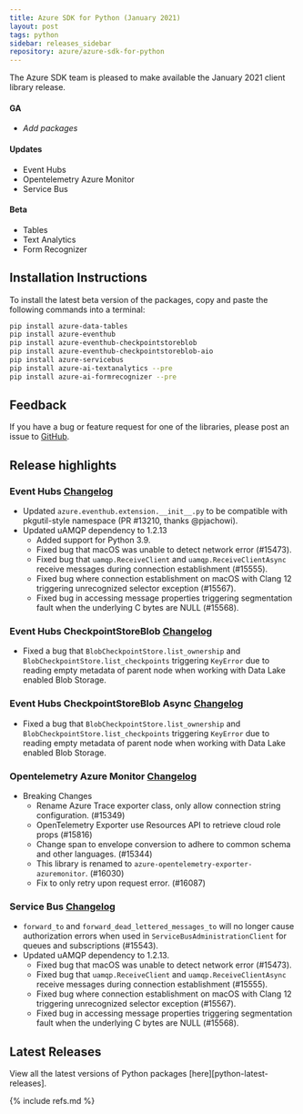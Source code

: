 ```yaml
---
title: Azure SDK for Python (January 2021)
layout: post
tags: python
sidebar: releases_sidebar
repository: azure/azure-sdk-for-python
---
```


The Azure SDK team is pleased to make available the January 2021 client library release.

#### GA

- _Add packages_

#### Updates

- Event Hubs
- Opentelemetry Azure Monitor
- Service Bus

#### Beta

- Tables
- Text Analytics
- Form Recognizer

## Installation Instructions

To install the latest beta version of the packages, copy and paste the following commands into a terminal:

```bash
pip install azure-data-tables
pip install azure-eventhub
pip install azure-eventhub-checkpointstoreblob
pip install azure-eventhub-checkpointstoreblob-aio
pip install azure-servicebus
pip install azure-ai-textanalytics --pre
pip install azure-ai-formrecognizer --pre
```

## Feedback

If you have a bug or feature request for one of the libraries, please post an issue to [GitHub](https://github.com/azure/azure-sdk-for-python/issues).

## Release highlights

### Event Hubs [Changelog](https://github.com/Azure/azure-sdk-for-python/blob/master/sdk/eventhub/azure-eventhub/CHANGELOG.md#521-2021-01-11)
- Updated `azure.eventhub.extension.__init__.py` to be compatible with pkgutil-style namespace (PR #13210, thanks @pjachowi).
- Updated uAMQP dependency to 1.2.13
  - Added support for Python 3.9.
  - Fixed bug that macOS was unable to detect network error (#15473).
  - Fixed bug that `uamqp.ReceiveClient` and `uamqp.ReceiveClientAsync` receive messages during connection establishment (#15555).
  - Fixed bug where connection establishment on macOS with Clang 12 triggering unrecognized selector exception (#15567).
  - Fixed bug in accessing message properties triggering segmentation fault when the underlying C bytes are NULL (#15568).

### Event Hubs CheckpointStoreBlob [Changelog](https://github.com/Azure/azure-sdk-for-python/blob/master/sdk/eventhub/azure-eventhub-checkpointstoreblob-aio/CHANGELOG.md#112-2021-01-11)
- Fixed a bug that `BlobCheckpointStore.list_ownership` and `BlobCheckpointStore.list_checkpoints` triggering `KeyError` due to reading empty metadata of parent node when working with Data Lake enabled Blob Storage.

### Event Hubs CheckpointStoreBlob Async [Changelog](https://github.com/Azure/azure-sdk-for-python/blob/master/sdk/eventhub/azure-eventhub-checkpointstoreblob-aio/CHANGELOG.md#112-2021-01-11)
- Fixed a bug that `BlobCheckpointStore.list_ownership` and `BlobCheckpointStore.list_checkpoints` triggering `KeyError` due to reading empty metadata of parent node when working with Data Lake enabled Blob Storage.

### Opentelemetry Azure Monitor [Changelog](https://github.com/Azure/azure-sdk-for-python/blob/master/sdk/monitor/azure-opentelemetry-exporter-azuremonitor/CHANGELOG.md#100b2-2021-01-13)
- Breaking Changes
  - Rename Azure Trace exporter class, only allow connection string configuration. (#15349)
  - OpenTelemetry Exporter use Resources API to retrieve cloud role props (#15816)
  - Change span to envelope conversion to adhere to common schema and other languages. (#15344)
  - This library is renamed to `azure-opentelemetry-exporter-azuremonitor`. (#16030)
  - Fix to only retry upon request error. (#16087)

### Service Bus [Changelog](https://github.com/Azure/azure-sdk-for-python/blob/master/sdk/servicebus/azure-servicebus/CHANGELOG.md#701-2021-01-12)
- `forward_to` and `forward_dead_lettered_messages_to` will no longer cause authorization errors when used in `ServiceBusAdministrationClient` for queues and subscriptions (#15543).
- Updated uAMQP dependency to 1.2.13.
  - Fixed bug that macOS was unable to detect network error (#15473).
  - Fixed bug that `uamqp.ReceiveClient` and `uamqp.ReceiveClientAsync` receive messages during connection establishment (#15555).
  - Fixed bug where connection establishment on macOS with Clang 12 triggering unrecognized selector exception (#15567).
  - Fixed bug in accessing message properties triggering segmentation fault when the underlying C bytes are NULL (#15568).

## Latest Releases

View all the latest versions of Python packages [here][python-latest-releases].

{% include refs.md %}
